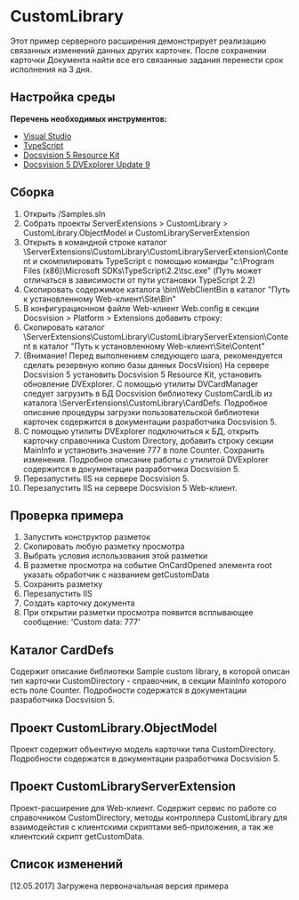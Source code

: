 # CustomLibrary

Этот пример серверного расширения демонстрирует реализацию связанных изменений данных других карточек.
После сохранении карточки Документа найти все его связанные задания перенести срок исполнения на 3 дня.

## Настройка среды

**Перечень необходимых инструментов:** 
* [Visual Studio](https://www.visualstudio.com)
* [TypeScript](https://www.typescriptlang.org)
* [Docsvision 5 Resource Kit](ftp://ftp.docsvision.com/downloadarea/docsvision/Docsvision5.4.2642/ResourceKit.zip)
* [Docsvision 5 DVExplorer Update 9](ftp://ftp.docsvision.com/downloadarea/Docsvision/Docsvision5.4.2642/Update9/DVExplorer_Update9.zip)

## Сборка

1. Открыть /Samples.sln
2. Собрать проекты ServerExtensions > CustomLibrary > CustomLibrary.ObjectModel и CustomLibraryServerExtension
3. Открыть в командной строке каталог \ServerExtensions\CustomLibrary\CustomLibraryServerExtension\Content и скомпилировать TypeScript с помощью команды
"c:\Program Files (x86)\Microsoft SDKs\TypeScript\2.2\tsc.exe" (Путь может отличаться в зависимости от пути установки TypeScript 2.2)
4. Скопировать содержимое каталога \bin\WebClientBin в каталог "Путь к установленному Web-клиент\Site\Bin"
5. В конфигурационном файле Web-клиент Web.config в секции Docsvision > Platform > Extensions добавить строку:
	 <Extension TypeName="CustomLibraryServerExtension.LayoutWebClientExtension, CustomLibraryServerExtension" Target="WebClient"/>
6. Скопировать каталог \ServerExtensions\CustomLibrary\CustomLibraryServerExtension\Content в каталог "Путь к установленному Web-клиент\Site\Content"
7. (Внимание! Перед выполнением следующего шага, рекомендуется сделать резервную копию базы данных DocsVision)
На сервере Docsvision 5 установить Docsvision 5 Resource Kit, установить обновление DVExplorer. С помощью утилиты DVCardManager следует загрузить 
в БД Docsvision библиотеку CustomCardLib из каталога \ServerExtensions\CustomLibrary\CardDefs. Подробное описание процедуры загрузки пользовательской 
библиотеки карточек содержится в документации разработчика Docsvision 5. 
8. С помощью утилиты DVExplorer подключиться к БД, открыть карточку справочника Custom Directory, добавить строку секции MainInfo 
и установить значение 777 в поле Counter. Сохранить изменения. Подробное описание работы с утилитой DVExplorer содержится в документации 
разработчика Docsvision 5. 
9. Перезапустить IIS на сервере Docsvision 5.
10. Перезапустить IIS на сервере Docsvision 5 Web-клиент.

## Проверка примера

1. Запустить конструктор разметок
2. Скопировать любую разметку просмотра
3. Выбрать условия использования этой разметки
4. В разметке просмотра на событие OnCardOpened элемента root указать обработчик с названием getCustomData 
5. Сохранить разметку
6. Перезапустить IIS
7. Создать карточку документа
8. При открытии разметки просмотра появится всплывающее сообщение: 'Custom data: 777'

## Каталог CardDefs

Содержит описание библиотеки Sample custom library, в которой описан тип карточки CustomDirectory - справочник, в 
секции MainInfo которого есть поле Counter. Подробности содержатся в документации разработчика Docsvision 5.

## Проект CustomLibrary.ObjectModel

Проект содержит объектную модель карточки типа CustomDirectory. Подробности содержатся в документации разработчика Docsvision 5.

## Проект CustomLibraryServerExtension

Проект-расширение для Web-клиент. Содержит сервис по работе со справочником CustomDirectory, методы контроллера CustomLibrary 
для взаимодейстия с клиентскими скриптами веб-приложения, а так же клиентский скрипт getCustomData.

## Список изменений

[12.05.2017] Загружена первоначальная версия примера

